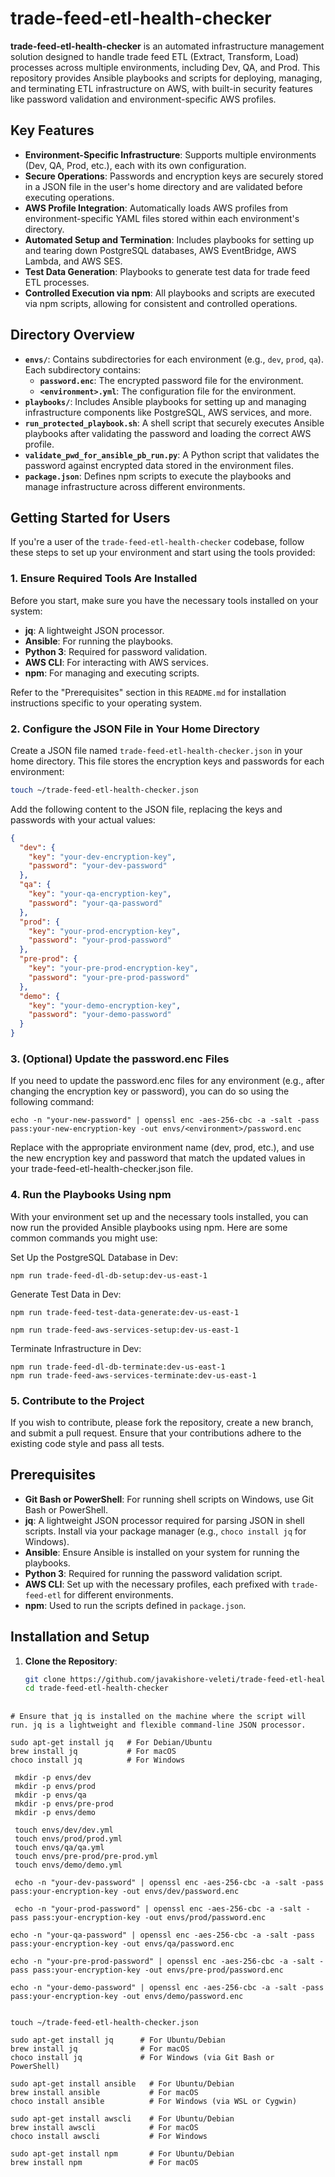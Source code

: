 # trade-feed-etl-health-checker

**trade-feed-etl-health-checker** is an automated infrastructure management solution designed to handle trade feed ETL (Extract, Transform, Load) processes across multiple environments, including Dev, QA, and Prod. This repository provides Ansible playbooks and scripts for deploying, managing, and terminating ETL infrastructure on AWS, with built-in security features like password validation and environment-specific AWS profiles.

## Key Features

- **Environment-Specific Infrastructure**: Supports multiple environments (Dev, QA, Prod, etc.), each with its own configuration.
- **Secure Operations**: Passwords and encryption keys are securely stored in a JSON file in the user's home directory and are validated before executing operations.
- **AWS Profile Integration**: Automatically loads AWS profiles from environment-specific YAML files stored within each environment's directory.
- **Automated Setup and Termination**: Includes playbooks for setting up and tearing down PostgreSQL databases, AWS EventBridge, AWS Lambda, and AWS SES.
- **Test Data Generation**: Playbooks to generate test data for trade feed ETL processes.
- **Controlled Execution via npm**: All playbooks and scripts are executed via npm scripts, allowing for consistent and controlled operations.

## Directory Overview

- **`envs/`**: Contains subdirectories for each environment (e.g., `dev`, `prod`, `qa`). Each subdirectory contains:
  - **`password.enc`**: The encrypted password file for the environment.
  - **`<environment>.yml`**: The configuration file for the environment.
- **`playbooks/`**: Includes Ansible playbooks for setting up and managing infrastructure components like PostgreSQL, AWS services, and more.
- **`run_protected_playbook.sh`**: A shell script that securely executes Ansible playbooks after validating the password and loading the correct AWS profile.
- **`validate_pwd_for_ansible_pb_run.py`**: A Python script that validates the password against encrypted data stored in the environment files.
- **`package.json`**: Defines npm scripts to execute the playbooks and manage infrastructure across different environments.

## Getting Started for Users

If you're a user of the `trade-feed-etl-health-checker` codebase, follow these steps to set up your environment and start using the tools provided:

### 1. **Ensure Required Tools Are Installed**

Before you start, make sure you have the necessary tools installed on your system:

- **jq**: A lightweight JSON processor.
- **Ansible**: For running the playbooks.
- **Python 3**: Required for password validation.
- **AWS CLI**: For interacting with AWS services.
- **npm**: For managing and executing scripts.

Refer to the "Prerequisites" section in this `README.md` for installation instructions specific to your operating system.

### 2. **Configure the JSON File in Your Home Directory**

Create a JSON file named `trade-feed-etl-health-checker.json` in your home directory. This file stores the encryption keys and passwords for each environment:

```bash
touch ~/trade-feed-etl-health-checker.json

```

Add the following content to the JSON file, replacing the keys and passwords with your actual values:

```json
{
  "dev": {
    "key": "your-dev-encryption-key",
    "password": "your-dev-password"
  },
  "qa": {
    "key": "your-qa-encryption-key",
    "password": "your-qa-password"
  },
  "prod": {
    "key": "your-prod-encryption-key",
    "password": "your-prod-password"
  },
  "pre-prod": {
    "key": "your-pre-prod-encryption-key",
    "password": "your-pre-prod-password"
  },
  "demo": {
    "key": "your-demo-encryption-key",
    "password": "your-demo-password"
  }
}

```

### 3. **(Optional) Update the password.enc Files**

If you need to update the password.enc files for any environment (e.g., after changing the encryption key or password), you can do so using the following command:

```shell
echo -n "your-new-password" | openssl enc -aes-256-cbc -a -salt -pass pass:your-new-encryption-key -out envs/<environment>/password.enc

```

Replace <environment> with the appropriate environment name (dev, prod, etc.), and use the new encryption key and password that match the updated values in your trade-feed-etl-health-checker.json file.


### 4. **Run the Playbooks Using npm**

With your environment set up and the necessary tools installed, you can now run the provided Ansible playbooks using npm. Here are some common commands you might use:

Set Up the PostgreSQL Database in Dev:

```shell
npm run trade-feed-dl-db-setup:dev-us-east-1
```

Generate Test Data in Dev:

```shell
npm run trade-feed-test-data-generate:dev-us-east-1

```

```shell
npm run trade-feed-aws-services-setup:dev-us-east-1
```

Terminate Infrastructure in Dev:

```shell
npm run trade-feed-dl-db-terminate:dev-us-east-1
npm run trade-feed-aws-services-terminate:dev-us-east-1
```

### 5. **Contribute to the Project**

If you wish to contribute, please fork the repository, create a new branch, and submit a pull request. Ensure that your contributions adhere to the existing code style and pass all tests.

## Prerequisites

- **Git Bash or PowerShell**: For running shell scripts on Windows, use Git Bash or PowerShell.
- **jq**: A lightweight JSON processor required for parsing JSON in shell scripts. Install via your package manager (e.g., `choco install jq` for Windows).
- **Ansible**: Ensure Ansible is installed on your system for running the playbooks.
- **Python 3**: Required for running the password validation script.
- **AWS CLI**: Set up with the necessary profiles, each prefixed with `trade-feed-etl` for different environments.
- **npm**: Used to run the scripts defined in `package.json`.

## Installation and Setup

1. **Clone the Repository**:
   ```bash
   git clone https://github.com/javakishore-veleti/trade-feed-etl-health-checker.git
   cd trade-feed-etl-health-checker

##
```shell
# Ensure that jq is installed on the machine where the script will run. jq is a lightweight and flexible command-line JSON processor.

sudo apt-get install jq   # For Debian/Ubuntu
brew install jq           # For macOS
choco install jq          # For Windows

 mkdir -p envs/dev
 mkdir -p envs/prod
 mkdir -p envs/qa  
 mkdir -p envs/pre-prod
 mkdir -p envs/demo

 touch envs/dev/dev.yml
 touch envs/prod/prod.yml
 touch envs/qa/qa.yml
 touch envs/pre-prod/pre-prod.yml
 touch envs/demo/demo.yml

 echo -n "your-dev-password" | openssl enc -aes-256-cbc -a -salt -pass pass:your-encryption-key -out envs/dev/password.enc

 echo -n "your-prod-password" | openssl enc -aes-256-cbc -a -salt -pass pass:your-encryption-key -out envs/prod/password.enc

echo -n "your-qa-password" | openssl enc -aes-256-cbc -a -salt -pass pass:your-encryption-key -out envs/qa/password.enc

echo -n "your-pre-prod-password" | openssl enc -aes-256-cbc -a -salt -pass pass:your-encryption-key -out envs/pre-prod/password.enc

echo -n "your-demo-password" | openssl enc -aes-256-cbc -a -salt -pass pass:your-encryption-key -out envs/demo/password.enc


touch ~/trade-feed-etl-health-checker.json

sudo apt-get install jq      # For Ubuntu/Debian
brew install jq              # For macOS
choco install jq             # For Windows (via Git Bash or PowerShell)

sudo apt-get install ansible   # For Ubuntu/Debian
brew install ansible           # For macOS
choco install ansible          # For Windows (via WSL or Cygwin)

sudo apt-get install awscli    # For Ubuntu/Debian
brew install awscli            # For macOS
choco install awscli           # For Windows

sudo apt-get install npm       # For Ubuntu/Debian
brew install npm               # For macOS


```



